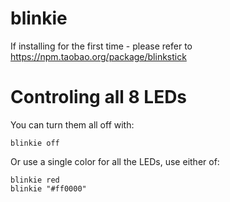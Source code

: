# blinkie

If installing for the first time - please refer to https://npm.taobao.org/package/blinkstick

# Controling all 8 LEDs

You can turn them all off with:

```
blinkie off
```

Or use a single color for all the LEDs, use either of:

```
blinkie red
blinkie "#ff0000"
```

